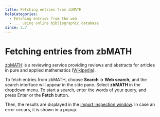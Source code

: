 ```yaml
---
title: Fetching entries from zbMATH
helpCategories:
  - Fetching entries from the web
  - ... using online bibliographic database
since: 3.7
---
```


# Fetching entries from zbMATH

[zbMATH](https://www.zbmath.org/) is a reviewing service providing reviews and abstracts for articles in pure and applied mathematics \([Wikipedia](https://en.wikipedia.org/wiki/Zentralblatt_MATH)\).

To fetch entries from zbMATH, choose **Search → Web search**, and the search interface will appear in the side pane. Select **zbMATH** in the dropdown menu. To start a search, enter the words of your query, and press Enter or the **Fetch** button.

Then, the results are displayed in the [import inspection window](../import-export/). In case an error occurs, it is shown in a popup.

